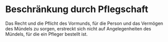 # Beschränkung durch Pflegschaft

Das Recht und die Pflicht des Vormunds, für die Person und das Vermögen des Mündels zu sorgen, erstreckt sich nicht auf Angelegenheiten des Mündels, für die ein Pfleger bestellt ist.